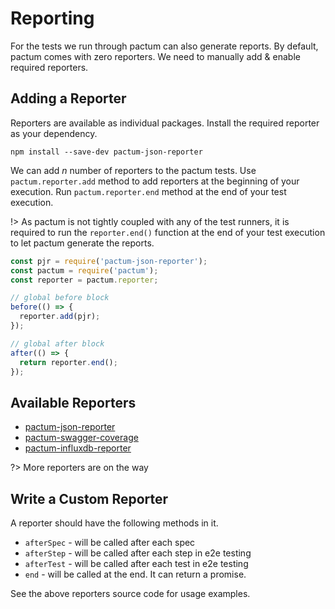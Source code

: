 # Reporting

For the tests we run through pactum can also generate reports. By default, pactum comes with zero reporters. We need to manually add & enable required reporters.

## Adding a Reporter

Reporters are available as individual packages. Install the required reporter as your dependency.

```shell
npm install --save-dev pactum-json-reporter
```

We can add *n* number of reporters to the pactum tests. Use `pactum.reporter.add` method to add reporters at the beginning of your execution. Run `pactum.reporter.end` method at the end of your test execution.

!> As pactum is not tightly coupled with any of the test runners, it is required to run the `reporter.end()` function at the end of your test execution to let pactum generate the reports. 

```js
const pjr = require('pactum-json-reporter');
const pactum = require('pactum');
const reporter = pactum.reporter;

// global before block
before(() => {
  reporter.add(pjr);
});

// global after block
after(() => {
  return reporter.end();
});
```

## Available Reporters

* [pactum-json-reporter](https://www.npmjs.com/package/pactum-json-reporter)
* [pactum-swagger-coverage](https://www.npmjs.com/package/pactum-swagger-coverage)
* [pactum-influxdb-reporter](https://www.npmjs.com/package/pactum-influxdb-reporter)

?> More reporters are on the way

## Write a Custom Reporter

A reporter should have the following methods in it.

* `afterSpec` - will be called after each spec
* `afterStep` - will be called after each step in e2e testing
* `afterTest` - will be called after each test in e2e testing
* `end` - will be called at the end. It can return a promise.

See the above reporters source code for usage examples.